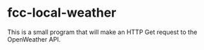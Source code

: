 # fcc-local-weather
This is a small program that will make an HTTP Get request to the OpenWeather API. 
